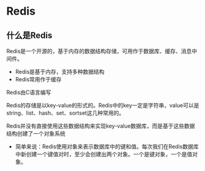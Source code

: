 # Redis #
## 什么是Redis ##
Redis是一个开源的，基于内存的数据结构存储，可用作于数据库、缓存、消息中间件。
- Redis是基于内存，支持多种数据结构
- Redis常用作于缓存

Redis由C语言编写

Redis的存储是以key-value的形式的。Redis中的key一定是字符串，value可以是string、list、hash、set、sortset这几种常用的。

Redis并没有直接使用这些数据结构来实现key-value数据库，而是基于这些数据结构创建了一个对象系统
- 简单来说：Redis使用对象来表示数据库中的键和值。每次我们在Redis数据库中新创建一个键值对时，至少会创建出两个对象。一个是键对象，一个是值对象。